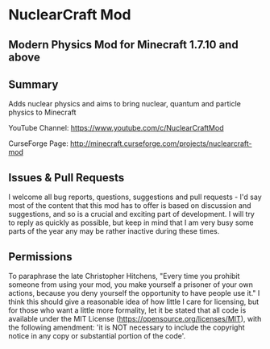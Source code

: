 NuclearCraft Mod
================
Modern Physics Mod for Minecraft 1.7.10 and above
---------------------------------------


Summary
-------

Adds nuclear physics and aims to bring nuclear, quantum and particle physics to Minecraft

YouTube Channel: https://www.youtube.com/c/NuclearCraftMod

CurseForge Page: http://minecraft.curseforge.com/projects/nuclearcraft-mod


Issues & Pull Requests
----------------------

I welcome all bug reports, questions, suggestions and pull requests - I'd say most of the content that this mod has to offer is based on discussion and suggestions, and so is a crucial and exciting part of development. I will try to reply as quickly as possible, but keep in mind that I am very busy some parts of the year any may be rather inactive during these times.


Permissions
-----------

To paraphrase the late Christopher Hitchens, "Every time you prohibit someone from using your mod, you make yourself a prisoner of your own actions, because you deny yourself the opportunity to have people use it." I think this should give a reasonable idea of how little I care for licensing, but for those who want a little more formality, let it be stated that all code is available under the MIT License (https://opensource.org/licenses/MIT), with the following amendment: 'it is NOT necessary to include the copyright notice in any copy or substantial portion of the code'.
